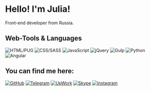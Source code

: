 # Hello! I'm Julia!
Front-end developer from Russia.
## Web-Tools & Languages
![HTML/PUG](https://img.shields.io/badge/HTML/PUG-346471?style=for-the-badge&logo=HTML5&logoColor=FFFFFF)
![CSS/SASS](https://img.shields.io/badge/CSS/SASS-346471?style=for-the-badge&logo=CSS3&logoColor=FFFFFF)
![JavaScript](https://img.shields.io/badge/JavaScript-346471?style=for-the-badge&logo=JavaScript&logoColor=FFFFFF)
![jQuery](https://img.shields.io/badge/jQuery-346471?style=for-the-badge&logo=jQuery&logoColor=FFFFFF)
![Gulp](https://img.shields.io/badge/Gulp-346471?style=for-the-badge&logo=Gulp&logoColor=FFFFFF)
![Python](https://img.shields.io/badge/Python-346471?style=for-the-badge&logo=Python&logoColor=FFFFFF)
![Angular](https://img.shields.io/badge/Angular-346471?style=for-the-badge&logo=Angular&logoColor=FFFFFF)
## You can find me here:
[![GitHub](https://img.shields.io/badge/GitHub-E1E1E1?style=for-the-badge&logo=GitHub&logoColor=2CA5E0)](https://github.com/bananazbrain)
[![Telegram](https://img.shields.io/badge/Telegram-E1E1E1?style=for-the-badge&logo=Telegram&logoColor=E1E1E1)](https://t.me/bananazbrain)
[![UpWork](https://img.shields.io/badge/UpWork-E1E1E1?style=for-the-badge&logo=UpWork&logoColor=2CA5E0)](https://www.upwork.com/o/profiles/users/~014832efca947c5efb/)
[![Skype](https://img.shields.io/badge/Skype-E1E1E1?style=for-the-badge&logo=Skype&logoColor=2CA5E0)](https://join.skype.com/invite/faFTjgYzQFmd)
[![Instagram](https://img.shields.io/badge/Instagram-E1E1E1?style=for-the-badge&logo=Instagram&logoColor=2CA5E0)](https://www.instagram.com/bananazbrain/)